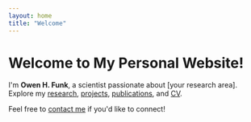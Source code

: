 ```yaml
---
layout: home
title: "Welcome"
---
```


# Welcome to My Personal Website!

I'm **Owen H. Funk**, a scientist passionate about [your research area].  
Explore my [research](research.md), [projects](projects.md), [publications](publications.md), and [CV](cv.md).

Feel free to [contact me](contact.md) if you'd like to connect!